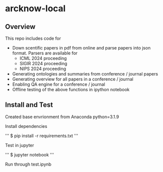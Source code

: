 # arcknow-local

## Overview
This repo includes code for 
- Down scentific papers in pdf from online and parse papers into json format. Parsers are available for
    - ICML 2024 proceeding
    - SIGIR 2024 proceeding
    - NIPS 2024 proceeding
- Generating ontologies and summaries from conference / journal papers
- Generating overview for all papers in a conference / journal
- Enabling QA engine for a conference / journal
- Offline testing of the above functions in ipython notebook

## Install and Test
Created base envrionment from Anaconda python=3.1.9

Install dependencies

'''
$ pip install -r requirements.txt
'''

Test in jupyter 

'''
$ jupyter notebook
'''

Run through test.ipynb 


